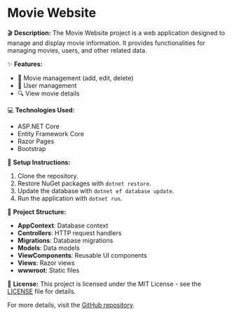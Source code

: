 # Movie Website

🎬 **Description:**
The Movie Website project is a web application designed to manage and display movie information. It provides functionalities for managing movies, users, and other related data.

✨ **Features:**
- 🎥 Movie management (add, edit, delete)
- 👤 User management
- 🔍 View movie details

💻 **Technologies Used:**
- ASP.NET Core
- Entity Framework Core
- Razor Pages
- Bootstrap

🚀 **Setup Instructions:**
1. Clone the repository.
2. Restore NuGet packages with `dotnet restore`.
3. Update the database with `dotnet ef database update`.
4. Run the application with `dotnet run`.

📁 **Project Structure:**
- **AppContext**: Database context
- **Controllers**: HTTP request handlers
- **Migrations**: Database migrations
- **Models**: Data models
- **ViewComponents**: Reusable UI components
- **Views**: Razor views
- **wwwroot**: Static files

📄 **License:**
This project is licensed under the MIT License - see the [LICENSE](LICENSE) file for details.

For more details, visit the [GitHub repository](https://github.com/hosseinmolaeibackend/Movie-Website/tree/master/Movie_Website).
